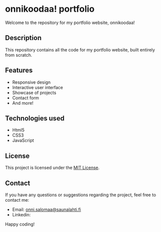 # onnikoodaa! portfolio

Welcome to the repository for my portfolio website, onnikoodaa!

## Description

This repository contains all the code for my portfolio website, built entirely from scratch.

## Features

- Responsive design
- Interactive user interface
- Showcase of projects
- Contact form
- And more!

## Technologies used

- Html5
- CSS3
- JavaScript

## License

This project is licensed under the [MIT License](LICENSE.md).

## Contact

If you have any questions or suggestions regarding the project, feel free to contact me:

- Email: onni.salomaa@saunalahti.fi
- Linkedin:

Happy coding!

